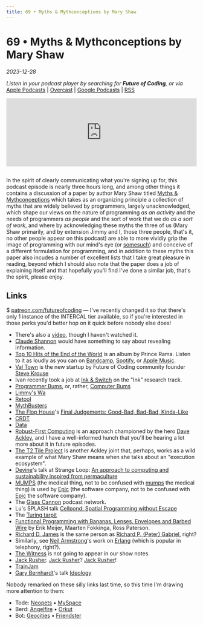 ```yaml
---
title: 69 • Myths & Mythconceptions by Mary Shaw
---
```


# 69 • Myths & Mythconceptions by Mary Shaw

_2023-12-28_

_Listen in your podcast player by searching for **Future of Coding**, or via_ [Apple Podcasts](https://podcasts.apple.com/podcast/future-of-coding/id1265527976) \| [Overcast](https://overcast.fm/itunes1265527976) \| [Google Podcasts](https://podcasts.google.com/?feed=aHR0cHM6Ly93d3cub21ueWNvbnRlbnQuY29tL2QvcGxheWxpc3QvYzQxNTdlNjAtYzdmOC00NzBkLWIxM2YtYTdiMzAwNDBkZjczLzU2NGY0OTNmLWFmMzItNGM0OC04NjJmLWE3YjMwMGU0ZGY0OS9hYzMxNzg1Mi04ODA3LTQ0YjgtOGVmZi1hN2IzMDBlNGRmNTIvcG9kY2FzdC5yc3M) \| [RSS](https://omny.fm/shows/future-of-coding/playlists/podcast.rss)

<iframe src="https://omny.fm/shows/future-of-coding/myths-and-mythconceptions-by-mary-shaw/embed" width="100%" height="180" frameborder="0" style="margin-bottom: 1em"></iframe>

In the spirit of clearly communicating what you're signing up for, this podcast episode is nearly three hours long, and among other things it contains a discussion of a paper by author Mary Shaw titled [Myths & Mythconceptions](https://dl.acm.org/doi/pdf/10.1145/3480947) which takes as an organizing principle a collection of myths that are widely believed by programmers, largely unacknowledged, which shape our views on the nature of programming _as an activity_ and the needs of programmers _as people_ and the sort of work that we do _as a sort of work_, and where by acknowledging these myths the three of us (Mary Shaw primarily, and by extension Jimmy and I, those three people, that's it, no other people appear on this podcast) are able to more vividly grip the image of programming with our mind's eye (or [somesuch](https://aphantasia.com)) and conceive of a different formulation for programming, and in addition to these myths this paper also incudes a number of excellent lists that I take great pleasure in reading, beyond which I should also note that the paper does a job of explaining itself and that hopefully you'll find I've done a similar job, that's the spirit, please enjoy.

## Links

$ [patreon.com/futureofcoding](https://www.patreon.com/futureofcoding) — I've recently changed it so that there's only 1 instance of the INTERCAL tier available, so if you're interested in those perks you'd better hop on it quick before nobody else does!

* There's also a [video](https://www.pldi21.org/prerecorded_hopl.K1.html), though I haven't watched it.
* [Claude Shannon](https://en.wikipedia.org/wiki/Claude_Shannon) would have something to say about revealing information.
* [Top 10 Hits of the End of the World](https://en.wikipedia.org/wiki/Top_10_Hits_of_the_End_of_the_World) is an album by Prince Rama. Listen to it as loudly as you can on [Bandcamp](https://princerama.bandcamp.com/album/top-ten-hits-of-the-end-of-the-world), [Spotify](https://open.spotify.com/album/2pbvIz40L97L87KGFnFnme?si=zbzT8JHKTCGJkObmh4qN1g), or [Apple Music](https://music.apple.com/ca/album/top-ten-hits-of-the-end-of-the-world/1583505277).
* [Val Town](https://www.val.town) is the new startup by Future of Coding community founder [Steve Krouse](https://stevekrouse.com)
* Ivan recently took a job at [Ink & Switch](https://www.inkandswitch.com) on the "Ink" research track.
* [Programmer Bums](https://daily.jstor.org/how-computer-science-became-a-boys-club/), or, rather, [Computer Bums](https://www.jstor.org/stable/10.1086/682955?mag=how-computer-science-became-a-boys-club)
* [Limmy's Wa](https://www.youtube.com/watch?v=GceNsojnMf0)
* [Retool](https://retool.com)
* [MythBusters](https://en.wikipedia.org/wiki/MythBusters)
* [The Flop House](https://en.wikipedia.org/wiki/The_Flop_House)'s [Final Judgements: Good-Bad, Bad-Bad, Kinda-Like](https://flophousepodcast.fandom.com/wiki/Final_Judgments)
* [CRDT](https://en.wikipedia.org/wiki/Conflict-free_replicated_data_type)
* [Data](https://en.wikipedia.org/wiki/Data_(Star_Trek))
* [Robust-First Computing](https://andrewwalpole.com/blog/an-introduction-to-robust-first-computation/) is an approach championed by the hero [Dave Ackley](https://hachyderm.io/@livcomp), and I have a well-informed hunch that you'll be hearing a lot more about it in future episodes.
* [The T2 Tile Project](https://www.youtube.com/watch?v=jreRFxN6wuM) is another Ackley joint that, perhaps, works as a wild example of what Mary Shaw means when she talks about an "execution ecosystem".
* [Devine](https://xxiivv.com)'s talk at Strange Loop: [An approach to computing and sustainability inspired from permaculture](https://www.youtube.com/watch?v=T3u7bGgVspM)
* [MUMPS](https://en.wikipedia.org/wiki/MUMPS) (the medical thing, not to be confused with [mumps](https://en.wikipedia.org/wiki/Mumps) the medical thing) is used by [Epic](https://en.wikipedia.org/wiki/Epic_Systems) (the software company, not to be confused with [Epic](https://en.wikipedia.org/wiki/Epic_Games) the software company).
* The [Glass Cannon](https://www.glasscannonnetwork.com/) podcast network.
* Lu's SPLASH talk [Cellpond: Spatial Programming without Escape](https://www.youtube.com/watch?v=cBYudbaqHAk&t=6704s)
* The [Turing tarpit](https://en.wikipedia.org/wiki/Turing_tarpit)
* [Functional Programming with Bananas, Lenses, Envelopes and Barbed Wire](https://citeseerx.ist.psu.edu/viewdoc/summary?doi=10.1.1.41.125) by Erik Meijer, Maarten Fokkinga, Ross Paterson.
* [Richard D. James](https://en.wikipedia.org/wiki/Aphex_Twin) is the same person as [Richard P. (Peter) Gabriel](https://en.wikipedia.org/wiki/Richard_P._Gabriel), right?
* Similarly, see [Neil Armstrong](https://en.wikipedia.org/wiki/Neil_Armstrong)'s work on [Erlang](https://en.wikipedia.org/wiki/Erlang_(unit)) (which is popular in telephony, right?).
* [The Witness](https://en.wikipedia.org/wiki/The_Witness_(2016_video_game)) is not going to appear in our show notes.
* [Jack Rusher](https://jackrusher.com). [Jack Rusher](https://berlin.social/@jack)? [Jack Rusher](https://futureofcoding.org/episodes/041)!
* [TrainJam](https://www.youtube.com/watch?v=9qVT0URkkGE)
* [Gary Bernhardt](https://www.destroyallsoftware.com)'s talk [Ideology](https://www.destroyallsoftware.com/talks/ideology)

Nobody remarked on these silly links last time, so this time I'm drawing more attention to them:
-  Tode: [Neopets](https://mas.to/@todepond) • [MySpace](https://www.patreon.com/todepond)
-  Berd: [Angelfire](https://mas.to/@todepond) • [Orkut](https://www.patreon.com/todepond)
-  Bot: [Geocities](https://mas.to/@todepond) • [Friendster](https://www.patreon.com/todepond)
